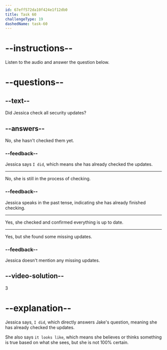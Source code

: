 ```yaml
---
id: 67eff572da10f424e1f12db0
title: Task 60
challengeType: 19
dashedName: task-60
---
```


<!-- (audio) Jessica: I did, and it looks like everything is up to date. -->

# --instructions--

Listen to the audio and answer the question below.

# --questions--

## --text--

Did Jessica check all security updates?

## --answers--

No, she hasn't checked them yet.

### --feedback--

Jessica says `I did`, which means she has already checked the updates.

---

No, she is still in the process of checking.

### --feedback--

Jessica speaks in the past tense, indicating she has already finished checking.

---

Yes, she checked and confirmed everything is up to date.

---

Yes, but she found some missing updates.

### --feedback--

Jessica doesn't mention any missing updates.

## --video-solution--

3

# --explanation--

Jessica says, `I did`, which directly answers Jake's question, meaning she has already checked the updates.

She also says `it looks like`, which means she believes or thinks something is true based on what she sees, but she is not 100% certain.
